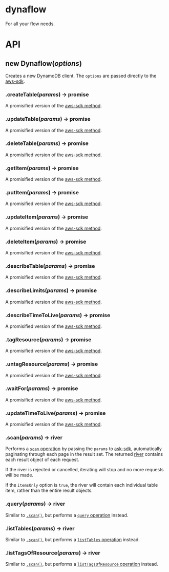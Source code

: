 # dynaflow

For all your flow needs.

# API

## new Dynaflow(*options*)

Creates a new DynamoDB client. The `options` are passed directly to the [aws-sdk](http://docs.aws.amazon.com/AWSJavaScriptSDK/latest/AWS/DynamoDB.html#constructor-property).

### .createTable(*params*) -> promise

A promisified version of the [aws-sdk method](http://docs.aws.amazon.com/AWSJavaScriptSDK/latest/AWS/DynamoDB.html#createTable-property).

### .updateTable(*params*) -> promise

A promisified version of the [aws-sdk method](http://docs.aws.amazon.com/AWSJavaScriptSDK/latest/AWS/DynamoDB.html#updateTable-property).

### .deleteTable(*params*) -> promise

A promisified version of the [aws-sdk method](http://docs.aws.amazon.com/AWSJavaScriptSDK/latest/AWS/DynamoDB.html#deleteTable-property).

### .getItem(*params*) -> promise

A promisified version of the [aws-sdk method](http://docs.aws.amazon.com/AWSJavaScriptSDK/latest/AWS/DynamoDB.html#getItem-property).

### .putItem(*params*) -> promise

A promisified version of the [aws-sdk method](http://docs.aws.amazon.com/AWSJavaScriptSDK/latest/AWS/DynamoDB.html#putItem-property).

### .updateItem(*params*) -> promise

A promisified version of the [aws-sdk method](http://docs.aws.amazon.com/AWSJavaScriptSDK/latest/AWS/DynamoDB.html#updateItem-property).

### .deleteItem(*params*) -> promise

A promisified version of the [aws-sdk method](http://docs.aws.amazon.com/AWSJavaScriptSDK/latest/AWS/DynamoDB.html#deleteItem-property).

### .describeTable(*params*) -> promise

A promisified version of the [aws-sdk method](http://docs.aws.amazon.com/AWSJavaScriptSDK/latest/AWS/DynamoDB.html#describeTable-property).

### .describeLimits(*params*) -> promise

A promisified version of the [aws-sdk method](http://docs.aws.amazon.com/AWSJavaScriptSDK/latest/AWS/DynamoDB.html#describeLimits-property).

### .describeTimeToLive(*params*) -> promise

A promisified version of the [aws-sdk method](http://docs.aws.amazon.com/AWSJavaScriptSDK/latest/AWS/DynamoDB.html#describeTimeToLive-property).

### .tagResource(*params*) -> promise

A promisified version of the [aws-sdk method](http://docs.aws.amazon.com/AWSJavaScriptSDK/latest/AWS/DynamoDB.html#tagResource-property).

### .untagResource(*params*) -> promise

A promisified version of the [aws-sdk method](http://docs.aws.amazon.com/AWSJavaScriptSDK/latest/AWS/DynamoDB.html#untagResource-property).

### .waitFor(*params*) -> promise

A promisified version of the [aws-sdk method](http://docs.aws.amazon.com/AWSJavaScriptSDK/latest/AWS/DynamoDB.html#waitFor-property).

### .updateTimeToLive(*params*) -> promise

A promisified version of the [aws-sdk method](http://docs.aws.amazon.com/AWSJavaScriptSDK/latest/AWS/DynamoDB.html#updateTimeToLive-property).

### .scan(*params*) -> river

Performs a [`scan` operation](http://docs.aws.amazon.com/AWSJavaScriptSDK/latest/AWS/DynamoDB.html#scan-property) by passing the `params` to [ask-sdk](http://docs.aws.amazon.com/AWSJavaScriptSDK/latest/AWS/DynamoDB.html#scan-property), automatically paginating through each page in the result set. The returned [river](https://github.com/JoshuaWise/wise-river) contains each result object of each request.

If the river is rejected or cancelled, iterating will stop and no more requests will be made.

If the `itemsOnly` option is `true`, the river will contain each individual table item, rather than the entire result objects.

### .query(*params*) -> river

Similar to [`.scan()`](#scanparams---river), but performs a [`query` operation](http://docs.aws.amazon.com/AWSJavaScriptSDK/latest/AWS/DynamoDB.html#query-property) instead.

### .listTables(*params*) -> river

Similar to [`.scan()`](#scanparams---river), but performs a [`listTables` operation](http://docs.aws.amazon.com/AWSJavaScriptSDK/latest/AWS/DynamoDB.html#listTables-property) instead.

### .listTagsOfResource(*params*) -> river

Similar to [`.scan()`](#scanparams---river), but performs a [`listTagsOfResource` operation](http://docs.aws.amazon.com/AWSJavaScriptSDK/latest/AWS/DynamoDB.html#listTagsOfResource-property) instead.
